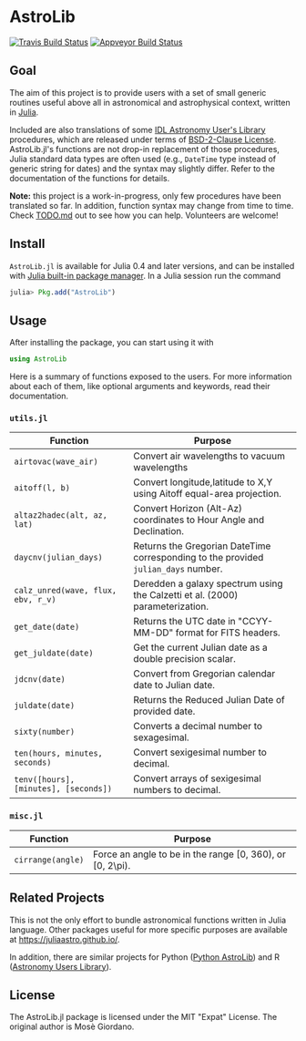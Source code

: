 # AstroLib

[![Travis Build Status](https://travis-ci.org/giordano/AstroLib.jl.svg?branch=master)](https://travis-ci.org/giordano/AstroLib.jl)
[![Appveyor Build Status](https://ci.appveyor.com/api/projects/status/jfa9e54lv92rqd3m?svg=true)](https://ci.appveyor.com/project/giordano/astrolib-jl)


Goal
----

The aim of this project is to provide users with a set of small generic routines
useful above all in astronomical and astrophysical context, written in
[Julia](http://julialang.org/).

Included are also translations of some
[IDL Astronomy User's Library](http://idlastro.gsfc.nasa.gov/homepage.html)
procedures, which are released under terms of
[BSD-2-Clause License](http://idlastro.gsfc.nasa.gov/idlfaq.html#A14).
AstroLib.jl's functions are not drop-in replacement of those procedures, Julia
standard data types are often used (e.g., `DateTime` type instead of generic
string for dates) and the syntax may slightly differ.  Refer to the
documentation of the functions for details.

**Note:** this project is a work-in-progress, only few procedures have been
translated so far.  In addition, function syntax may change from time to time.
Check [TODO.md](https://github.com/giordano/AstroLib.jl/blob/master/TODO.md) out
to see how you can help.  Volunteers are welcome!

Install
------------

`AstroLib.jl` is available for Julia 0.4 and later versions, and can be
installed with
[Julia built-in package manager](http://docs.julialang.org/en/stable/manual/packages/).
In a Julia session run the command

```julia
julia> Pkg.add("AstroLib")
```

Usage
-----

After installing the package, you can start using it with

```julia
using AstroLib
```

Here is a summary of functions exposed to the users.  For more information about
each of them, like optional arguments and keywords, read their documentation.

### `utils.jl` ###

Function | Purpose
-------- | -------
`airtovac(wave_air)` | Convert air wavelengths to vacuum wavelengths
`aitoff(l, b)` | Convert longitude,latitude to X,Y using Aitoff equal-area projection.
`altaz2hadec(alt, az, lat)` | Convert Horizon (Alt-Az) coordinates to Hour Angle and Declination.
`daycnv(julian_days)` | Returns the Gregorian DateTime corresponding to the provided `julian_days` number.
`calz_unred(wave, flux, ebv, r_v)` | Deredden a galaxy spectrum using the Calzetti et al. (2000) parameterization.
`get_date(date)` | Returns the UTC date in "CCYY-MM-DD" format for FITS headers.
`get_juldate(date)` | Get the current Julian date as a double precision scalar.
`jdcnv(date)` | Convert from Gregorian calendar date to Julian date.
`juldate(date)` | Returns the Reduced Julian Date of provided date.
`sixty(number)` | Converts a decimal number to sexagesimal.
`ten(hours, minutes, seconds)` | Convert sexigesimal number to decimal.
`tenv([hours], [minutes], [seconds])` | Convert arrays of sexigesimal numbers to decimal.

### `misc.jl` ###

Function | Purpose
-------- | -------
`cirrange(angle)` | Force an angle to be in the range [0, 360), or [0, 2\pi).

Related Projects
----------------

This is not the only effort to bundle astronomical functions written in Julia
language.  Other packages useful for more specific purposes are available at
https://juliaastro.github.io/.

In addition, there are similar projects for Python
([Python AstroLib](http://www.hs.uni-hamburg.de/DE/Ins/Per/Czesla/PyA/PyA/pyaslDoc/pyasl.html))
and R
([Astronomy Users Library](http://rpackages.ianhowson.com/cran/astrolibR/)).

License
-------

The AstroLib.jl package is licensed under the MIT "Expat" License.  The original
author is Mosè Giordano.
